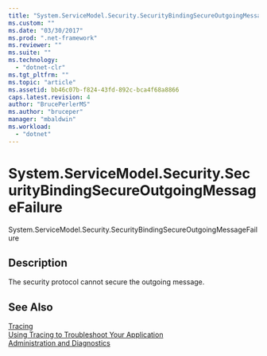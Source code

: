 ```yaml
---
title: "System.ServiceModel.Security.SecurityBindingSecureOutgoingMessageFailure"
ms.custom: ""
ms.date: "03/30/2017"
ms.prod: ".net-framework"
ms.reviewer: ""
ms.suite: ""
ms.technology: 
  - "dotnet-clr"
ms.tgt_pltfrm: ""
ms.topic: "article"
ms.assetid: bb46c07b-f824-43fd-892c-bca4f68a8866
caps.latest.revision: 4
author: "BrucePerlerMS"
ms.author: "bruceper"
manager: "mbaldwin"
ms.workload: 
  - "dotnet"
---
```

# System.ServiceModel.Security.SecurityBindingSecureOutgoingMessageFailure
System.ServiceModel.Security.SecurityBindingSecureOutgoingMessageFailure  
  
## Description  
 The security protocol cannot secure the outgoing message.  
  
## See Also  
 [Tracing](../../../../../docs/framework/wcf/diagnostics/tracing/index.md)  
 [Using Tracing to Troubleshoot Your Application](../../../../../docs/framework/wcf/diagnostics/tracing/using-tracing-to-troubleshoot-your-application.md)  
 [Administration and Diagnostics](../../../../../docs/framework/wcf/diagnostics/index.md)
